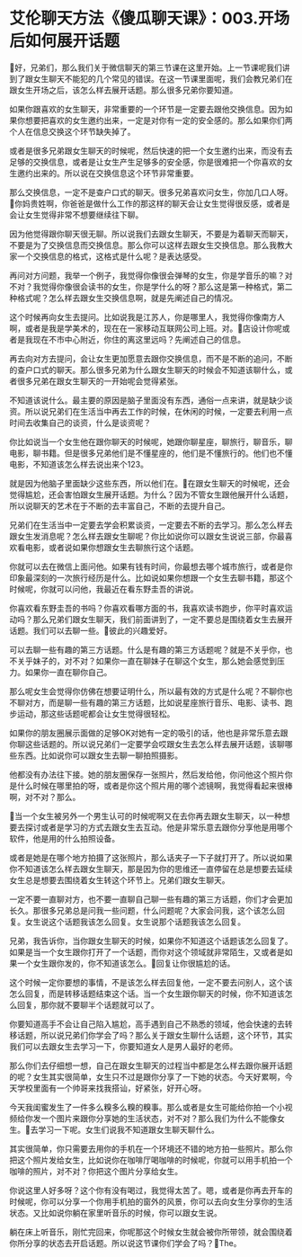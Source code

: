 # 艾伦聊天方法《傻瓜聊天课》：003.开场后如何展开话题

🎼好，兄弟们，那么我们关于微信聊天的第三节课在这里开始。上一节课呢我们讲到了跟女生聊天不能犯的几个常见的错误。在这一节课里面呢，我们会教兄弟们在跟女生开场之后，该怎么样去展开话题。那么很多兄弟你要知道。

如果你跟喜欢的女生聊天，非常重要的一个环节是一定要去跟他交换信息。因为如果你想要把喜欢的女生邀约出来，一定是对你有一定的安全感的。那么如果你们两个人在信息交换这个环节缺失掉了。

或者是很多兄弟跟女生聊天的时候呢，然后快速的把一个女生邀约出来，而没有去足够的交换信息，或者是让女生产生足够多的安全感，你是很难把一个你喜欢的女生邀约出来的。所以说在交换信息这个环节非常重要。

那么交换信息，一定不是查户口式的聊天。很多兄弟喜欢问女生，你加几口人呀。🎼你妈贵姓啊，你爸爸是做什么工作的那这样的聊天会让女生觉得很反感，或者是会让女生觉得非常不想要继续往下聊。

因为他觉得跟你聊天很无聊。所以说我们去跟女生聊天，不要是为着聊天而聊天，不要是为了交换信息而交换信息。那么你可以这样去跟女生交换信息。那么我教大家一个交换信息的格式，这格式是什么呢？是表达感受。

再问对方问题，我举一个例子，我觉得你像很会弹琴的女生，你是学音乐的嘛？对不对？我觉得你像很会读书的女生，你是学什么的呀？那么这是第一种格式，第二种格式呢？怎么样去跟女生交换信息啊，就是先阐述自己的情况。

这个时候再向女生去提问。比如说我是江苏人，你是哪里人，我觉得你像南方人啊，或者是我是学美术的，现在在一家移动互联网公司上班。对。🎼店设计你呢或者是我现在不市中心附近，你住的离这里远吗？先阐述自己的信息。

再去向对方去提问，会让女生更加愿意去跟你交换信息，而不是不断的追问，不断的查户口式的聊天。那么很多兄弟为什么跟女生聊天的时候会不知道该聊什么，或者很多兄弟在跟女生聊天的一开始呢会觉得紧张。

不知道该说什么。最主要的原因是脑子里面没有东西，通俗一点来讲，就是缺少谈资。所以说兄弟们在生活当中再去工作的时候，在休闲的时候，一定要去利用一点时间去收集自己的谈资，什么是谈资呢？

你比如说当一个女生他在跟你聊天的时候呢，她跟你聊星座，聊旅行，聊音乐，聊电影，聊书籍。但是很多兄弟他们是不懂星座的，他们是不懂旅行的。他们也不懂电影，不知道该怎么样去说出来个123。

就是因为他脑子里面缺少这些东西，所以他们在。🎼在跟女生聊天的时候呢，还会觉得尴尬，还会害怕跟女生展开话题。为什么？因为不管女生跟他展开什么话题，所以说聊天的艺术在于不断的去丰富自己，不断的去提升自己。

兄弟们在生活当中一定要去学会积累谈资，一定要去不断的去学习。那么怎么样去跟女生发消息呢？怎么样去跟女生聊呢？你比如说你可以跟女生说说三部，你最喜欢看电影，或者说如果你想跟女生去聊旅行这个话题。

你就可以去在微信上面问他。如果有钱有时间，你最想去哪个城市旅行，或者是你印象最深刻的一次旅行经历是什么。比如说如果你想跟一个女生去聊书籍，那这个时候呢，你就可以问他，我最近在看东野圭吾的讲说。

你喜欢看东野圭吾的书吗？你喜欢看哪方面的书，我喜欢读书跑步，你平时喜欢运动吗？那么兄弟们跟女生聊天，我们前面讲到了，一定不要总是围绕着女生去展开话题。我们可以去聊一些。🎼彼此的兴趣爱好。

可以去聊一些有趣的第三方话题。什么是有趣的第三方话题呢？就是不关乎你，也不关乎妹子的，对不对？如果你一直在聊妹子在聊这个女生，那么她会感觉到压力。如果你一直在聊你自己。

那么呢女生会觉得你仿佛在想要证明什么，所以最有效的方式是什么呢？不聊你也不聊对方，而是聊一些有趣的第三方话题，比如说星座旅行音乐、电影、读书、跑步运动，那这些话题呢都会让女生觉得很轻松。

如果你的朋友圈展示面做的足够OK对她有一定的吸引的话，他也是非常乐意去跟你聊这些话题的。所以说兄弟们一定要学会哎跟女生去怎么样去展开话题，该聊哪些东西。比如说你可以跟女生去聊一聊拍照摄影。

他都没有办法往下接。她的朋友圈保存一张照片，然后发给他，你问他这个照片你是什么时候在哪里拍的呀，或者是你这个照片用的哪个滤镜啊，我觉得看起来很棒啊，对不对？那么。

🎼当一个女生被另外一个男生认可的时候呢啊又在去你再去跟女生聊天，以一种想要去探讨或者是学习的方式去跟女生去互动。他是非常乐意去跟你分享他是用哪个软件，他是用的什么拍照设备。

或者是她是在哪个地方拍摄了这张照片，那么话夹子一下子就打开了。所以说如果你不知道该怎么样去跟女生聊天，那是因为你的思维还一直停留在总是想要去延续女生总是想要去围绕着女生转这个环节上。兄弟们跟女生聊天。

一定不要一直聊对方，也不要一直聊自己聊一些有趣的第三方话题，你们才会更加长久。那很多兄弟总是问我一些问题，什么问题呢？大家会问我，这个该怎么回复。女生说这个话题我该怎么回复。女生说那个话题我该怎么回复。

兄弟，我告诉你，当你跟女生聊天的时候，如果你不知道这个话题该怎么回复了。如果是当一个女生跟你打开了一个话题，而你对这个领域就非常陌生，又或者是如果一个女生跟你发的，你不知道该怎么。🎼回复让你很尴尬的话。

这个时候一定你要想的事情，不是该怎么样去回复他，一定不要去问别人，这个该怎么回复，而是转移话题结束这个话。当一个女生跟你聊天的时候，你不知道该怎么回复，那你就不要聊半个话题就可以了。

你要知道高手不会让自己陷入尴尬，高手遇到自己不熟悉的领域，他会快速的去转移话题，所以说兄弟们你学会了吗？那么关于跟女生聊什么话题，这个环节，其实我们可以去跟女生去学习一下，你要知道女人是男人最好的老师。

那么你们去仔细想一想，自己在跟女生聊天的过程当中都是怎么样去跟你展开话题的呢？女生其实很简单，女生只不过是跟你分享了一下她的状态。今天好累啊，今天学校里面有一个帅哥来找我搭讪，好紧张，好开心呀。

今天我闺蜜发生了一件多么糗多么糗的糗事。那么或者是女生可能给你拍一个小视频给你发一个图片来跟你分享她的生活状态，对不对？那么我们为什么不能像女生。🎼去学习一下呢。女生们说我不知道跟女生聊天聊什么。

其实很简单，你只需要去用你的手机在一个环境还不错的地方拍一些照片。那么你把这个照片发给女生，比如说你在咖啡厅喝咖啡的时候呢，你就可以用手机拍一个咖啡的照片，对不对？你把这个图片分享给女生。

你说这里人好多呀？这个你有没有喝过，我觉得太苦了。嗯，或者是你再去开车的时候呢，你可以分享一个你用手机拍的窗外的风景，你可以去向女生分享你的生活状态。又比如说你躺在家里听音乐的时候，你可以跟女生说。

躺在床上听音乐，刚忙完回来，你呢那这个时候女生就会被你所带领，就会围绕着你所分享的状态去开启话题。所以说这节课你们学会了吗？🎼The。

